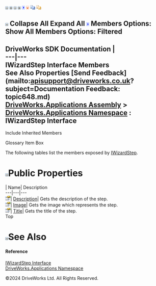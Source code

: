 ![](dotnetimages/collapse.gif) ![](dotnetimages/expand.gif) ![](dotnetimages/collapse.gif) ![](dotnetimages/expand.gif) ![](dotnetimages/drpdown.gif) ![](dotnetimages/drpdown_orange.gif) ![](dotnetimages/copycode.gif) ![](dotnetimages/copycodeHighlight.gif)

![](dotnetimages/collapse.gif) Collapse All Expand All ![](dotnetimages/drpdown.gif) Members Options: Show All  Members Options: Filtered   
---  
DriveWorks SDK Documentation  |   
---|---  
IWizardStep Interface Members   
See Also Properties [Send Feedback](mailto:apisupport@driveworks.co.uk?subject=Documentation Feedback: topic648.md)  
[DriveWorks.Applications Assembly](topic13.md) > [DriveWorks.Applications Namespace](topic16.md) : IWizardStep Interface  
---  
  
Include Inherited Members    


Glossary Item Box

The following tables list the members exposed by [IWizardStep](topic648.md).

# ![](dotnetimages/collapse.gif)Public Properties

| Name| Description  
---|---|---  
![ Property](dotnetimages/Property.gif)| [Description](topic653.md)| Gets the description of the step.   
![ Property](dotnetimages/Property.gif)| [Image](topic654.md)| Gets the image which represents the step.   
![ Property](dotnetimages/Property.gif)| [Title](topic655.md)| Gets the title of the step.   
Top

# ![](dotnetimages/collapse.gif)See Also

#### Reference

[IWizardStep Interface](topic648.md)   
[DriveWorks.Applications Namespace](topic16.md)

©2024 DriveWorks Ltd. All Rights Reserved.
